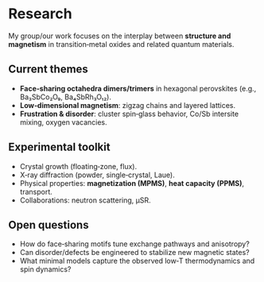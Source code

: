 # Research

My group/our work focuses on the interplay between **structure and magnetism** in transition‑metal oxides and related quantum materials.

## Current themes
- **Face‑sharing octahedra dimers/trimers** in hexagonal perovskites (e.g., Ba₃SbCo₂O₉, Ba₄SbRh₃O₁₂).  
- **Low‑dimensional magnetism**: zigzag chains and layered lattices.  
- **Frustration & disorder**: cluster spin‑glass behavior, Co/Sb intersite mixing, oxygen vacancies.

## Experimental toolkit
- Crystal growth (floating‑zone, flux).
- X‑ray diffraction (powder, single‑crystal, Laue).  
- Physical properties: **magnetization (MPMS)**, **heat capacity (PPMS)**, transport.  
- Collaborations: neutron scattering, µSR.

## Open questions
- How do face‑sharing motifs tune exchange pathways and anisotropy?  
- Can disorder/defects be engineered to stabilize new magnetic states?  
- What minimal models capture the observed low‑T thermodynamics and spin dynamics?

